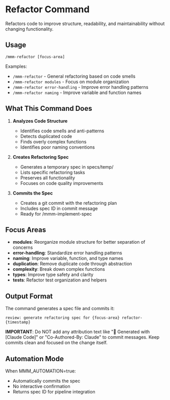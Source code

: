 # Refactor Command

Refactors code to improve structure, readability, and maintainability without changing functionality.

## Usage

```
/mmm-refactor [focus-area]
```

Examples:
- `/mmm-refactor` - General refactoring based on code smells
- `/mmm-refactor modules` - Focus on module organization
- `/mmm-refactor error-handling` - Improve error handling patterns
- `/mmm-refactor naming` - Improve variable and function names

## What This Command Does

1. **Analyzes Code Structure**
   - Identifies code smells and anti-patterns
   - Detects duplicated code
   - Finds overly complex functions
   - Identifies poor naming conventions

2. **Creates Refactoring Spec**
   - Generates a temporary spec in specs/temp/
   - Lists specific refactoring tasks
   - Preserves all functionality
   - Focuses on code quality improvements

3. **Commits the Spec**
   - Creates a git commit with the refactoring plan
   - Includes spec ID in commit message
   - Ready for /mmm-implement-spec

## Focus Areas

- **modules**: Reorganize module structure for better separation of concerns
- **error-handling**: Standardize error handling patterns
- **naming**: Improve variable, function, and type names
- **duplication**: Remove duplicate code through abstraction
- **complexity**: Break down complex functions
- **types**: Improve type safety and clarity
- **tests**: Refactor test organization and helpers

## Output Format

The command generates a spec file and commits it:

```
review: generate refactoring spec for {focus-area} refactor-{timestamp}
```

**IMPORTANT**: Do NOT add any attribution text like "🤖 Generated with [Claude Code]" or "Co-Authored-By: Claude" to commit messages. Keep commits clean and focused on the change itself.

## Automation Mode

When MMM_AUTOMATION=true:
- Automatically commits the spec
- No interactive confirmation
- Returns spec ID for pipeline integration